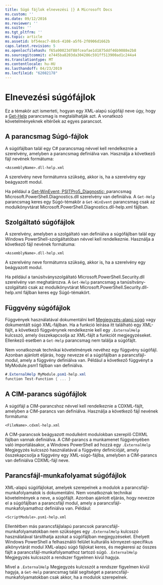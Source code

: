 ```yaml
---
title: Súgó fájlok elnevezési |} A Microsoft Docs
ms.custom: ''
ms.date: 09/12/2016
ms.reviewer: ''
ms.suite: ''
ms.tgt_pltfrm: ''
ms.topic: article
ms.assetid: bf54eac7-88c6-4108-a5f6-2f0906d1662b
caps.latest.revision: 5
ms.openlocfilehash: f65a90023df88fceafae1d1875ddf46b9088e2b8
ms.sourcegitcommit: e7445ba8203da304286c591ff513900ad1c244a4
ms.translationtype: MT
ms.contentlocale: hu-HU
ms.lasthandoff: 04/23/2019
ms.locfileid: "62082178"
---
```

# <a name="naming-help-files"></a>Elnevezési súgófájlok

Ez a témakör azt ismerteti, hogyan egy XML-alapú súgófájl neve úgy, hogy a [Get-Help](/powershell/module/Microsoft.PowerShell.Core/Get-Help) parancsmag is megtalálhatják azt. A vonatkozó követelményeknek eltérőek az egyes parancsot.

## <a name="cmdlet-help-files"></a>A parancsmag Súgó-fájlok

A súgófájlban talál egy C# parancsmag névvel kell rendelkeznie a szerelvény, amelyben a parancsmag definiálva van. Használja a következő fájl nevének formátuma:

```
<AssemblyName>.dll-help.xml
```

A szerelvény neve formátumra szükség, akkor is, ha a szerelvény egy beágyazott modul.

Ha például a [Get-WinEvent; PSITPro5_Diagnostic; ](/powershell/module/Microsoft.PowerShell.Diagnostics/Get-WinEvent) parancsmag Microsoft.PowerShell.Diagnostics.dll szerelvény van definiálva. A `Get-Help` parancsmag keres egy Súgó-témakör a `Get-WinEvent` parancsmag csak az modulkönyvtárat Microsoft.PowerShell.Diagnostics.dll-help.xml fájlban.

## <a name="provider-help-files"></a>Szolgáltató súgófájlok

A szerelvény, amelyben a szolgáltató van definiálva a súgófájlban talál egy Windows PowerShell-szolgáltatóban névvel kell rendelkeznie. Használja a következő fájl nevének formátuma:

```
<AssemblyName>.dll-help.xml
```

A szerelvény neve formátumra szükség, akkor is, ha a szerelvény egy beágyazott modul.

Ha például a tanúsítványszolgáltató Microsoft.PowerShell.Security.dll szerelvény van meghatározva. A `Get-Help` parancsmag a tanúsítvány-szolgáltató csak az modulkönyvtárat Microsoft.PowerShell.Security.dll-help.xml fájlban keres egy Súgó-témakört.

## <a name="function-help-files"></a>Függvény súgófájlok

Függvények használatával dokumentálni kell [Megjegyzés-alapú súgó](/powershell/module/microsoft.powershell.core/about/about_comment_based_help) vagy dokumentált súgó XML-fájlban. Ha a funkció leírása itt található egy XML-fájlt, a következő függvénynek rendelkeznie kell egy `.ExternalHelp` kulcsszó, amely összekapcsolja az XML-fájlt a funkciót megjegyzéseket. Ellenkező esetben a `Get-Help` parancsmag nem találja a súgófájlt.

Nem vonatkoznak technikai követelmények nevéhez egy függvény súgófájl. Azonban ajánlott eljárás, hogy nevezze el a súgófájlban a parancsfájl-modul, amely a függvény definiálva van. Például a következő függvényt a MyModule.psm1 fájlban van definiálva.

```csharp
#.ExternalHelp MyModule.psm1-help.xml
function Test-Function { ... }
```

## <a name="cim-command-help-files"></a>A CIM-parancs súgófájlok

A súgófájl a CIM-parancshoz névvel kell rendelkeznie a CDXML-fájlt, amelyben a CIM-parancs van definiálva. Használja a következő fájl nevének formátuma:

```
<FileName>.cdxml-help.xml
```

A CIM-parancsok beágyazott modulként modulokban szereplő CDXML fájlban vannak definiálva. A CIM-parancs a munkamenet függvényében való importálásakor, a Windows PowerShell ad hozzá egy `.ExternalHelp` Megjegyzés kulcsszó használatával a függvény definícióját, amely összekapcsolja a függvény egy XML-súgó-fájlba, amelyben a CIM-parancs van definiálva CDXML-fájl neve.

## <a name="script-workflow-help-files"></a>Parancsfájl-munkafolyamat súgófájlok

XML-alapú súgófájlokat, amelyek szerepelnek a modulok a parancsfájl-munkafolyamatok is dokumentálni. Nem vonatkoznak technikai követelmények a neve, a súgófájlt. Azonban ajánlott eljárás, hogy nevezze el a súgófájlban a parancsfájl modul, amely a parancsfájl-munkafolyamathoz definiálva van. Például:

```
<ScriptModule>.psm1-help.xml
```

Ellentétben más parancsfájlalapú parancsok parancsfájl-munkafolyamatokban nem szükséges egy `.ExternalHelp` kulcsszó használatával társíthatja azokat a súgófájlban megjegyzéseket. Ehelyett Windows PowerShell a felhasználói felület kulturális környezet-specifikus alkönyvtárát modul XML-alapú súgó fájlokat keres, és megkeresi az összes fájlt a parancsfájl-munkafolyamathoz tartozó súgó. `.ExternalHelp` Megjegyzés kulcsszót a rendszer figyelmen kívül hagyja.

Mivel a `.ExternalHelp` Megjegyzés kulcsszót a rendszer figyelmen kívül hagyja, a `Get-Help` parancsmag talál segítséget a parancsfájl-munkafolyamatokban csak akkor, ha a modulok szerepelnek.